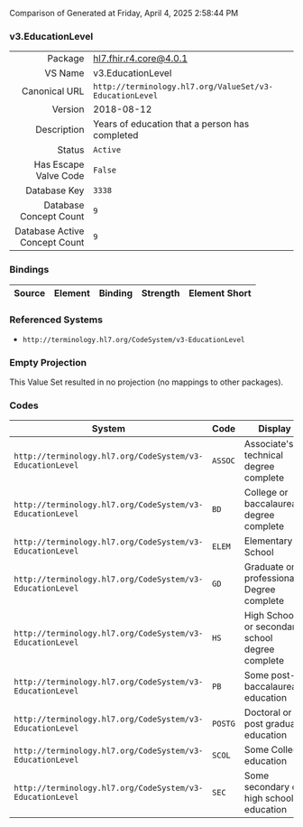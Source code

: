 Comparison of 
Generated at Friday, April 4, 2025 2:58:44 PM

### v3.EducationLevel

|      |     |
| ---: | --- |
| Package | hl7.fhir.r4.core@4.0.1 |
| VS Name | v3.EducationLevel |
| Canonical URL | `http://terminology.hl7.org/ValueSet/v3-EducationLevel` |
| Version | 2018-08-12 |
| Description | Years of education that a person has completed |
| Status | `Active` |
| Has Escape Valve Code | `False` |
| Database Key | `3338` |
| Database Concept Count | `9` |
| Database Active Concept Count | `9` |
### Bindings

| Source | Element | Binding | Strength | Element Short |
| ------ | ------- | ------- | -------- | ------------- |

### Referenced Systems

* `http://terminology.hl7.org/CodeSystem/v3-EducationLevel`
### Empty Projection

This Value Set resulted in no projection (no mappings to other packages).

### Codes

| System | Code | Display |
| ------ | ---- | ------- |
| `http://terminology.hl7.org/CodeSystem/v3-EducationLevel` | `ASSOC` | Associate's or technical degree complete |
| `http://terminology.hl7.org/CodeSystem/v3-EducationLevel` | `BD` | College or baccalaureate degree complete |
| `http://terminology.hl7.org/CodeSystem/v3-EducationLevel` | `ELEM` | Elementary School |
| `http://terminology.hl7.org/CodeSystem/v3-EducationLevel` | `GD` | Graduate or professional Degree complete |
| `http://terminology.hl7.org/CodeSystem/v3-EducationLevel` | `HS` | High School or secondary school degree complete |
| `http://terminology.hl7.org/CodeSystem/v3-EducationLevel` | `PB` | Some post-baccalaureate education |
| `http://terminology.hl7.org/CodeSystem/v3-EducationLevel` | `POSTG` | Doctoral or post graduate education |
| `http://terminology.hl7.org/CodeSystem/v3-EducationLevel` | `SCOL` | Some College education |
| `http://terminology.hl7.org/CodeSystem/v3-EducationLevel` | `SEC` | Some secondary or high school education |
